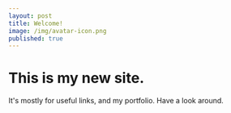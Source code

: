 ```yaml
---
layout: post
title: Welcome!
image: /img/avatar-icon.png
published: true
---
```


# This is my new site.

It's mostly for useful links, and my portfolio.
Have a look around.
